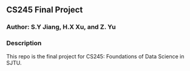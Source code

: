 ## CS245 Final Project

### Author: S.Y Jiang, H.X Xu, and Z. Yu

### Description
This repo is the final project for CS245: Foundations of Data Science in SJTU. 